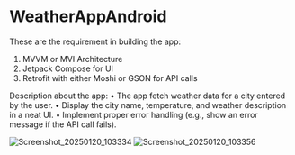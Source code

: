 # WeatherAppAndroid

These are the requirement in building the app:
1. MVVM or MVI Architecture
2. Jetpack Compose for UI
3. Retrofit with either Moshi or GSON for API calls

Description about the app:
• The app fetch weather data for a city entered by the user.
• Display the city name, temperature, and weather description in a neat UI.
• Implement proper error handling (e.g., show an error message if the API call fails).





![Screenshot_20250120_103334](https://github.com/user-attachments/assets/154ef2f3-24ff-4f39-bebb-708182403f04)
![Screenshot_20250120_103356](https://github.com/user-attachments/assets/5554e8ff-be87-4eee-ada4-8e0111b78d65)
